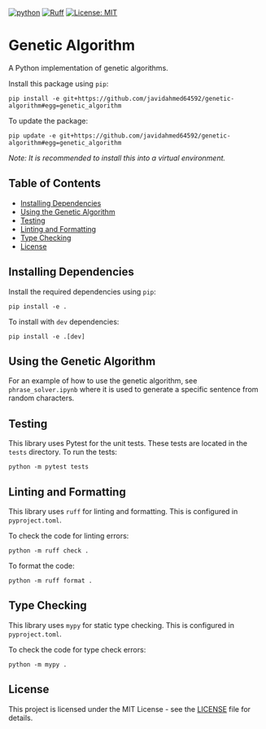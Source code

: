 [![python](https://img.shields.io/badge/Python-3.12-3776AB.svg?style=flat&logo=python&logoColor=ffd343)](https://docs.python.org/3.12/)
[![Ruff](https://img.shields.io/endpoint?url=https://raw.githubusercontent.com/astral-sh/ruff/main/assets/badge/v2.json)](https://github.com/astral-sh/ruff)
[![License: MIT](https://img.shields.io/badge/License-MIT-yellow.svg)](https://opensource.org/licenses/MIT)

<!-- omit from toc -->
# Genetic Algorithm
A Python implementation of genetic algorithms.

Install this package using `pip`:

    pip install -e git+https://github.com/javidahmed64592/genetic-algorithm#egg=genetic_algorithm

To update the package:

    pip update -e git+https://github.com/javidahmed64592/genetic-algorithm#egg=genetic_algorithm

_Note: It is recommended to install this into a virtual environment._

<!-- omit from toc -->
## Table of Contents
- [Installing Dependencies](#installing-dependencies)
- [Using the Genetic Algorithm](#using-the-genetic-algorithm)
- [Testing](#testing)
- [Linting and Formatting](#linting-and-formatting)
- [Type Checking](#type-checking)
- [License](#license)

## Installing Dependencies
Install the required dependencies using `pip`:

    pip install -e .

To install with `dev` dependencies:

    pip install -e .[dev]

## Using the Genetic Algorithm
For an example of how to use the genetic algorithm, see `phrase_solver.ipynb` where it is used to generate a specific sentence from random characters.

## Testing
This library uses Pytest for the unit tests.
These tests are located in the `tests` directory.
To run the tests:

    python -m pytest tests

## Linting and Formatting
This library uses `ruff` for linting and formatting.
This is configured in `pyproject.toml`.

To check the code for linting errors:

    python -m ruff check .

To format the code:

    python -m ruff format .

## Type Checking
This library uses `mypy` for static type checking.
This is configured in `pyproject.toml`.

To check the code for type check errors:

    python -m mypy .

## License

This project is licensed under the MIT License - see the [LICENSE](LICENSE) file for details.
